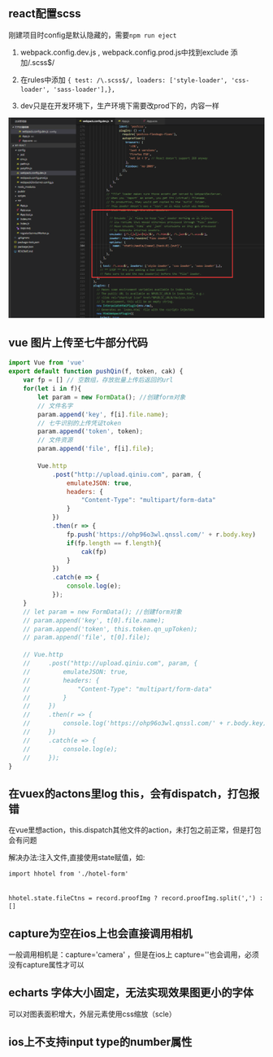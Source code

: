 ## react配置scss
刚建项目时config是默认隐藏的，需要`npm run eject`

1. webpack.config.dev.js , webpack.config.prod.js中找到exclude 添加/.scss$/

2. 在rules中添加 `{ test: /\.scss$/, loaders: ['style-loader', 'css-loader', 'sass-loader'],},`

3. dev只是在开发环境下，生产环境下需要改prod下的，内容一样

![](../img/20180709194522.png)

## vue 图片上传至七牛部分代码
```js
import Vue from 'vue'
export default function pushQin(f, token, cak) {
    var fp = [] // 空数组，存放批量上传后返回的url
    for(let i in f){
        let param = new FormData(); //创建form对象
        // 文件名字
        param.append('key', f[i].file.name);
        // 七牛识别的上传凭证token
        param.append('token', token);
        // 文件资源
        param.append('file', f[i].file);

        Vue.http
            .post("http://upload.qiniu.com", param, {
                emulateJSON: true,
                headers: {
                    "Content-Type": "multipart/form-data"
                }
            })
            .then(r => {
                fp.push('https://ohp96o3wl.qnssl.com/' + r.body.key)
                if(fp.length == f.length){
                    cak(fp)
                }
            })
            .catch(e => {
                console.log(e);
            });
    }
    // let param = new FormData(); //创建form对象
    // param.append('key', t[0].file.name);
    // param.append('token', this.token.qn_upToken);
    // param.append('file', t[0].file);

    // Vue.http
    //     .post("http://upload.qiniu.com", param, {
    //         emulateJSON: true,
    //         headers: {
    //             "Content-Type": "multipart/form-data"
    //         }
    //     })
    //     .then(r => {
    //         console.log('https://ohp96o3wl.qnssl.com/' + r.body.key);
    //     })
    //     .catch(e => {
    //         console.log(e);
    //     });
}
```

## 在vuex的actons里log  this，会有dispatch，打包报错

在vue里想action，this.dispatch其他文件的action，未打包之前正常，但是打包会有问题

解决办法:注入文件,直接使用state赋值，如:
```
import hhotel from './hotel-form'


hhotel.state.fileCtns = record.proofImg ? record.proofImg.split(',') : []
```


## capture为空在ios上也会直接调用相机

一般调用相机是：capture='camera' ，但是在ios上 capture=''也会调用，必须没有capture属性才可以


## echarts 字体大小固定，无法实现效果图更小的字体

可以对图表面积增大，外层元素使用css缩放（scle）

## ios上不支持input type的number属性